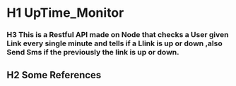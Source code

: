# H1 UpTime_Monitor
### H3 This is a Restful API made on Node that checks a User given Link every single minute and tells if a Llink is up or down ,also Send Sms if the previously the link is up or down.
## H2 Some References
